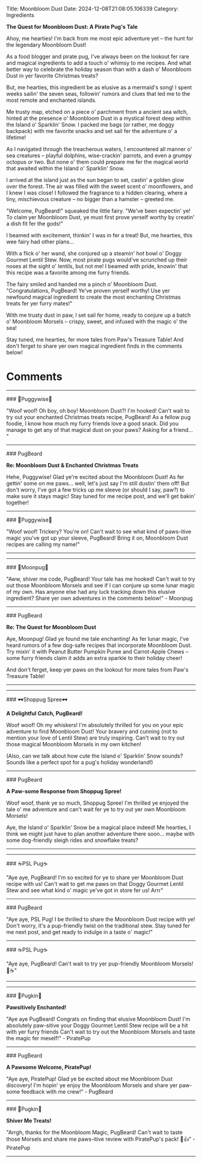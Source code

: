 Title: Moonbloom Dust
Date: 2024-12-08T21:08:05.106339
Category: Ingredients


**The Quest for Moonbloom Dust: A Pirate Pug's Tale**

Ahoy, me hearties! I'm back from me most epic adventure yet – the hunt for the legendary Moonbloom Dust!

As a food blogger and pirate pug, I've always been on the lookout fer rare and magical ingredients to add a touch o' whimsy to me recipes. And what better way to celebrate the holiday season than with a dash o' Moonbloom Dust in yer favorite Christmas treats?

But, me hearties, this ingredient be as elusive as a mermaid's song! I spent weeks sailin' the seven seas, followin' rumors and clues that led me to the most remote and enchanted islands.

Me trusty map, etched on a piece o' parchment from a ancient sea witch, hinted at the presence o' Moonbloom Dust in a mystical forest deep within the Island o' Sparklin' Snow. I packed me bags (or rather, me doggy backpack) with me favorite snacks and set sail fer the adventure o' a lifetime!

As I navigated through the treacherous waters, I encountered all manner o' sea creatures – playful dolphins, wise-crackin' parrots, and even a grumpy octopus or two. But none o' them could prepare me fer the magical world that awaited within the Island o' Sparklin' Snow.

I arrived at the island just as the sun began to set, castin' a golden glow over the forest. The air was filled with the sweet scent o' moonflowers, and I knew I was close! I followed the fragrance to a hidden clearing, where a tiny, mischievous creature – no bigger than a hamster – greeted me.

"Welcome, PugBeard!" squeaked the little fairy. "We've been expectin' ye! To claim yer Moonbloom Dust, ye must first prove yerself worthy by creatin' a dish fit fer the gods!"

I beamed with excitement, thinkin' I was in fer a treat! But, me hearties, this wee fairy had other plans...

With a flick o' her wand, she conjured up a steamin' hot bowl o' Doggy Gourmet Lentil Stew. Now, most pirate pugs would've scrunched up their noses at the sight o' lentils, but not me! I beamed with pride, knowin' that this recipe was a favorite among me furry friends.

The fairy smiled and handed me a pinch o' Moonbloom Dust. "Congratulations, PugBeard! Ye've proven yerself worthy! Use yer newfound magical ingredient to create the most enchanting Christmas treats fer yer furry mates!"

With me trusty dust in paw, I set sail fer home, ready to conjure up a batch o' Moonbloom Morsels – crispy, sweet, and infused with the magic o' the sea!

Stay tuned, me hearties, fer more tales from Paw's Treasure Table! And don't ferget to share yer own magical ingredient finds in the comments below!

# Comments



<hr>### 🤡Puggywise🤡

"Woof woof! Oh boy, oh boy! Moonbloom Dust?! I'm hooked! Can't wait to try out your enchanted Christmas treats recipe, PugBeard! As a fellow pug foodie, I know how much my furry friends love a good snack. Did you manage to get any of that magical dust on your paws? Asking for a friend... "


<hr>### PugBeard

**Re: Moonbloom Dust & Enchanted Christmas Treats**

Hehe, Puggywise! Glad ye're excited about the Moonbloom Dust! As fer gettin' some on me paws... well, let's just say I'm still dustin' them off! But don't worry, I've got a few tricks up me sleeve (or should I say, paw?) to make sure it stays magic! Stay tuned for me recipe post, and we'll get bakin' together!


<hr>### 🤡Puggywise🤡

"Woof woof! Trickery? You're on! Can't wait to see what kind of paws-itive magic you've got up your sleeve, PugBeard! Bring it on, Moonbloom Dust recipes are calling my name!"
<hr>

<hr>### 🥮Moonpug🥮

"Aww, shiver me code, PugBeard! Your tale has me hooked! Can't wait to try out those Moonbloom Morsels and see if I can conjure up some lunar magic of my own. Has anyone else had any luck tracking down this elusive ingredient? Share yer own adventures in the comments below!" - Moonpug


<hr>### PugBeard

**Re: The Quest for Moonbloom Dust**

Aye, Moonpug! Glad ye found me tale enchanting! As fer lunar magic, I've heard rumors of a few dog-safe recipes that incorporate Moonbloom Dust. Try mixin' it with Peanut Butter Pumpkin Puree and Carrot-Apple Chews – some furry friends claim it adds an extra sparkle to their holiday cheer!

And don't ferget, keep yer paws on the lookout for more tales from Paw's Treasure Table!
<hr>

<hr>### 🕶️Shoppug Spree🕶️

**A Delightful Catch, PugBeard!**

Woof woof! Oh my whiskers! I'm absolutely thrilled for you on your epic adventure to find Moonbloom Dust! Your bravery and cunning (not to mention your love of Lentil Stew) are truly inspiring. Can't wait to try out those magical Moonbloom Morsels in my own kitchen!

(Also, can we talk about how cute the Island o' Sparklin' Snow sounds? Sounds like a perfect spot for a pug's holiday wonderland!)


<hr>### PugBeard

**A Paw-some Response from Shoppug Spree!**

Woof woof, thank ye so much, Shoppug Spree! I'm thrilled ye enjoyed the tale o' me adventure and can't wait fer ye to try out yer own Moonbloom Morsels!

Aye, the Island o' Sparklin' Snow be a magical place indeed! Me hearties, I think we might just have to plan another adventure there soon... maybe with some dog-friendly sleigh rides and snowflake treats?
<hr>

<hr>### ☕PSL Pug☕

"Aye aye, PugBeard! I'm so excited for ye to share yer Moonbloom Dust recipe with us! Can't wait to get me paws on that Doggy Gourmet Lentil Stew and see what kind o' magic ye've got in store fer us! Arrr"


<hr>### PugBeard

"Aye aye, PSL Pug! I be thrilled to share the Moonbloom Dust recipe with ye! Don't worry, it's a pup-friendly twist on the traditional stew. Stay tuned fer me next post, and get ready to indulge in a taste o' magic!"


<hr>### ☕PSL Pug☕

"Aye aye, PugBeard! Can't wait to try yer pup-friendly Moonbloom Morsels! 🐾☕️"
<hr>

<hr>### 🎃Pugkin🎃

**Pawsitively Enchanted!**

"Aye aye PugBeard! Congrats on finding that elusive Moonbloom Dust! I'm absolutely paw-sitive your Doggy Gourmet Lentil Stew recipe will be a hit with yer furry friends Can't wait to try out the Moonbloom Morsels and taste the magic fer meself!" - PiratePup


<hr>### PugBeard

**A Pawsome Welcome, PiratePup!**

"Aye aye, PiratePup! Glad ye be excited about me Moonbloom Dust discovery! I'm hopin' ye enjoy the Moonbloom Morsels and share yer paw-some feedback with me crew!" - PugBeard


<hr>### 🎃Pugkin🎃

**Shiver Me Treats!**

"Arrgh, thanks for the Moonbloom Magic, PugBeard! Can't wait to taste those Morsels and share me paws-itive review with PiratePup's pack! 🎃👍" - PiratePup
<hr>